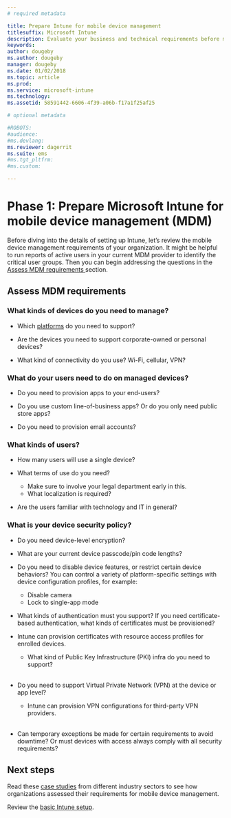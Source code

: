 ```yaml
---
# required metadata

title: Prepare Intune for mobile device management
titlesuffix: Microsoft Intune
description: Evaluate your business and technical requirements before migrating to Microsoft Intune.
keywords:
author: dougeby
ms.author: dougeby
manager: dougeby
ms.date: 01/02/2018
ms.topic: article
ms.prod:
ms.service: microsoft-intune
ms.technology:
ms.assetid: 58591442-6606-4f39-a06b-f17a1f25af25

# optional metadata

#ROBOTS:
#audience:
#ms.devlang:
ms.reviewer: dagerrit
ms.suite: ems
#ms.tgt_pltfrm:
#ms.custom:

---
```


# Phase 1: Prepare Microsoft Intune for mobile device management (MDM)

Before diving into the details of setting up Intune, let’s review the mobile device management requirements of your organization. It might be helpful to run reports of active users in your current MDM provider to identify the critical user groups. Then you can begin addressing the questions in the [Assess MDM requirements ](migration-guide-prepare.md#assess-mdm-requirements) section.

## Assess MDM requirements

### What kinds of devices do you need to manage?

-   Which [platforms](supported-devices-browsers.md) do you need to support?

-   Are the devices you need to support corporate-owned or personal devices?

-   What kind of connectivity do you use? Wi-Fi, cellular, VPN?

### What do your users need to do on managed devices?

-   Do you need to provision apps to your end-users?

-   Do you use custom line-of-business apps? Or do you only need public store apps?

-   Do you need to provision email accounts?

### What kinds of users?

-   How many users will use a single device?

-   What terms of use do you need?

    -   Make sure to involve your legal department early in this.
    -   What localization is required?

-   Are the users familiar with technology and IT in general?

### What is your device security policy?

-   Do you need device-level encryption?

-   What are your current device passcode/pin code lengths?

-   Do you need to disable device features, or restrict certain device behaviors? You can control a variety of platform-specific settings with device configuration profiles, for example:
      - Disable camera
      - Lock to single-app mode<br/>

-   What kinds of authentication must you support? If you need certificate-based authentication, what kinds of certificates must be provisioned?
  - Intune can provision certificates with resource access profiles for enrolled devices.
    -   What kind of Public Key Infrastructure (PKI) infra do you need to support?
<br></br>
-   Do you need to support Virtual Private Network (VPN) at the device or app level?

    -   Intune can provision VPN configurations for third-party VPN providers.
<br/><br/>
-   Can temporary exceptions be made for certain requirements to avoid downtime? Or must devices with access always comply with all security requirements?

## Next steps
Read these [case studies](https://customers.microsoft.com/story/mwh-global-now-part-of-stantec-secures-mobile-devices-with-intune) from different industry sectors to see how organizations assessed their requirements for mobile device management.

Review the [basic Intune setup](migration-guide-setup.md).
